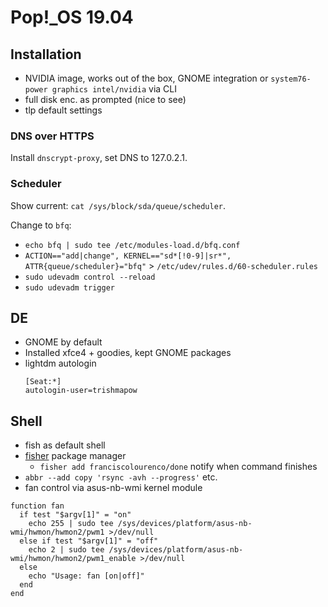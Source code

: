# Pop!_OS 19.04

## Installation
- NVIDIA image, works out of the box, GNOME integration or `system76-power graphics intel/nvidia` via CLI
- full disk enc. as prompted (nice to see)
- tlp default settings

### DNS over HTTPS
Install `dnscrypt-proxy`, set DNS to 127.0.2.1.

### Scheduler
Show current: `cat /sys/block/sda/queue/scheduler`.

Change to `bfq`:
- `echo bfq | sudo tee /etc/modules-load.d/bfq.conf`
- `ACTION=="add|change", KERNEL=="sd*[!0-9]|sr*", ATTR{queue/scheduler}="bfq"` > `/etc/udev/rules.d/60-scheduler.rules`
- `sudo udevadm control --reload`
- `sudo udevadm trigger`

## DE
- GNOME by default
- Installed xfce4 + goodies, kept GNOME packages
- lightdm autologin
  ```
  [Seat:*]
  autologin-user=trishmapow
  ```

## Shell
- fish as default shell
- [fisher](https://github.com/jorgebucaran/fisher) package manager
  - `fisher add franciscolourenco/done` notify when command finishes
- `abbr --add copy 'rsync -avh --progress'` etc.
- fan control via asus-nb-wmi kernel module
```fish
function fan
  if test "$argv[1]" = "on"
    echo 255 | sudo tee /sys/devices/platform/asus-nb-wmi/hwmon/hwmon2/pwm1 >/dev/null
  else if test "$argv[1]" = "off"
    echo 2 | sudo tee /sys/devices/platform/asus-nb-wmi/hwmon/hwmon2/pwm1_enable >/dev/null
  else
    echo "Usage: fan [on|off]"
  end
end
